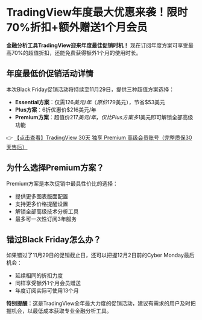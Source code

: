 # TradingView年度最大优惠来袭！限时70%折扣+额外赠送1个月会员

**金融分析工具TradingView迎来年度最佳促销时机！** 现在订阅年度方案可享受最高70%的超值折扣，还能免费获得额外1个月的使用时长。

## 年度最低价促销活动详情

本次Black Friday促销活动将持续至11月29日，提供三种超值方案选择：

- **Essential方案**：仅需$126美元/年（原价$179美元），节省$53美元
- **Plus方案**：6折优惠价$216美元/年
- **Premium方案**：超值价$217美元/年，仅比Plus方案多$1美元即可解锁全部高级功能

👉 [【点击查看】TradingView 30天 独享 Premium 高级会员账号（完整质保30天售后）](https://bit.ly/TradingView-Pro)

## 为什么选择Premium方案？

Premium方案是本次促销中最具性价比的选择：
- 提供更多图表版面配置
- 支持更多价格提醒设置
- 解锁全部高级技术分析工具
- 最多可一次性订阅3年服务

## 错过Black Friday怎么办？

如果错过了11月29日的促销截止日，还可以把握12月2日前的Cyber Monday最后机会：
- 延续相同的折扣力度
- 同样享受额外1个月会员赠送
- 年度订阅实际可使用13个月

**特别提醒**：这是TradingView全年最大力度的促销活动，建议有需求的用户及时把握机会，以最低成本获取专业金融分析工具。